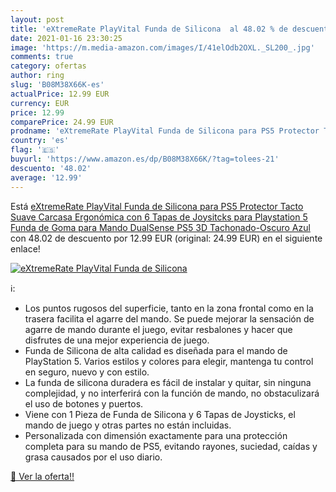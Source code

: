 ```yaml
---
layout: post
title: 'eXtremeRate PlayVital Funda de Silicona  al 48.02 % de descuento'
date: 2021-01-16 23:30:25
image: 'https://m.media-amazon.com/images/I/41elOdb2OXL._SL200_.jpg'
comments: true
category: ofertas
author: ring
slug: 'B08M38X66K-es'
actualPrice: 12.99 EUR
currency: EUR
price: 12.99
comparePrice: 24.99 EUR
prodname: 'eXtremeRate PlayVital Funda de Silicona para PS5 Protector Tacto Suave Carcasa Ergonómica con 6 Tapas de Joysitcks para Playstation 5 Funda de Goma para Mando DualSense PS5 3D Tachonado-Oscuro Azul '
country: 'es'
flag: '🇪🇸'
buyurl: 'https://www.amazon.es/dp/B08M38X66K/?tag=tolees-21'
descuento: '48.02'
average: '12.99'
---
```


Está [eXtremeRate PlayVital Funda de Silicona para PS5 Protector Tacto Suave Carcasa Ergonómica con 6 Tapas de Joysitcks para Playstation 5 Funda de Goma para Mando DualSense PS5 3D Tachonado-Oscuro Azul ](https://www.amazon.es/dp/B08M38X66K/?tag=tolees-21) con 48.02 de descuento por 12.99 EUR (original: 24.99 EUR) en el siguiente enlace!

[![eXtremeRate PlayVital Funda de Silicona ](https://m.media-amazon.com/images/I/41elOdb2OXL._SL200_.jpg)](https://www.amazon.es/dp/B08M38X66K/?tag=tolees-21)

ℹ️:

- Los puntos rugosos del superficie, tanto en la zona frontal como en la trasera facilita el agarre del mando. Se puede mejorar la sensación de agarre de mando durante el juego, evitar resbalones y hacer que disfrutes de una mejor experiencia de juego.
- Funda de Silicona de alta calidad es diseñada para el mando de PlayStation 5. Varios estilos y colores para elegir, mantenga tu control en seguro, nuevo y con estilo.
- La funda de silicona duradera es fácil de instalar y quitar, sin ninguna complejidad, y no interferirá con la función de mando, no obstaculizará el uso de botones y puertos.
- Viene con 1 Pieza de Funda de Silicona y 6 Tapas de Joysticks, el mando de juego y otras partes no están incluidas.
- Personalizada con dimensión exactamente para una protección completa para su mando de PS5, evitando rayones, suciedad, caídas y grasa causados por el uso diario.

[🛒 Ver la oferta!!](https://www.amazon.es/dp/B08M38X66K/?tag=tolees-21)
